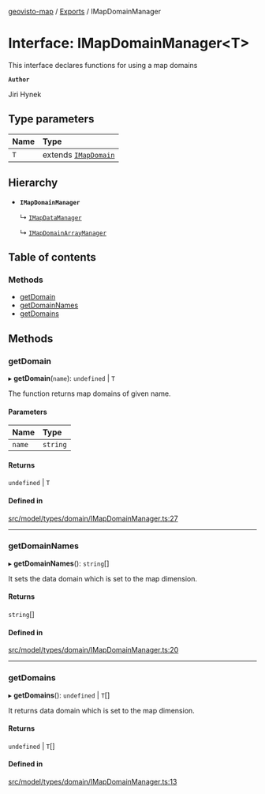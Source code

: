 [geovisto-map](../README.md) / [Exports](../modules.md) / IMapDomainManager

# Interface: IMapDomainManager\<T\>

This interface declares functions for using a map domains

**`Author`**

Jiri Hynek

## Type parameters

| Name | Type |
| :------ | :------ |
| `T` | extends [`IMapDomain`](IMapDomain.md) |

## Hierarchy

- **`IMapDomainManager`**

  ↳ [`IMapDataManager`](IMapDataManager.md)

  ↳ [`IMapDomainArrayManager`](IMapDomainArrayManager.md)

## Table of contents

### Methods

- [getDomain](IMapDomainManager.md#getdomain)
- [getDomainNames](IMapDomainManager.md#getdomainnames)
- [getDomains](IMapDomainManager.md#getdomains)

## Methods

### getDomain

▸ **getDomain**(`name`): `undefined` \| `T`

The function returns map domains of given name.

#### Parameters

| Name | Type |
| :------ | :------ |
| `name` | `string` |

#### Returns

`undefined` \| `T`

#### Defined in

[src/model/types/domain/IMapDomainManager.ts:27](https://github.com/geovisto/geovisto-map/blob/e22d774889dbc28cc1ec62933ecf6bab6690f172/src/model/types/domain/IMapDomainManager.ts#L27)

___

### getDomainNames

▸ **getDomainNames**(): `string`[]

It sets the data domain which is set to the map dimension.

#### Returns

`string`[]

#### Defined in

[src/model/types/domain/IMapDomainManager.ts:20](https://github.com/geovisto/geovisto-map/blob/e22d774889dbc28cc1ec62933ecf6bab6690f172/src/model/types/domain/IMapDomainManager.ts#L20)

___

### getDomains

▸ **getDomains**(): `undefined` \| `T`[]

It returns data domain which is set to the map dimension.

#### Returns

`undefined` \| `T`[]

#### Defined in

[src/model/types/domain/IMapDomainManager.ts:13](https://github.com/geovisto/geovisto-map/blob/e22d774889dbc28cc1ec62933ecf6bab6690f172/src/model/types/domain/IMapDomainManager.ts#L13)
